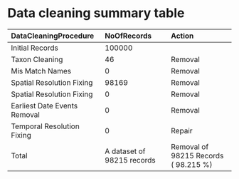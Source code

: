 Data cleaning summary table
===========================

<table>
<thead>
<tr class="header">
<th align="left">DataCleaningProcedure</th>
<th align="left">NoOfRecords</th>
<th align="left">Action</th>
</tr>
</thead>
<tbody>
<tr class="odd">
<td align="left">Initial Records</td>
<td align="left">100000</td>
<td align="left"></td>
</tr>
<tr class="even">
<td align="left">Taxon Cleaning</td>
<td align="left">46</td>
<td align="left">Removal</td>
</tr>
<tr class="odd">
<td align="left">Mis Match Names</td>
<td align="left">0</td>
<td align="left">Removal</td>
</tr>
<tr class="even">
<td align="left">Spatial Resolution Fixing</td>
<td align="left">98169</td>
<td align="left">Removal</td>
</tr>
<tr class="odd">
<td align="left">Spatial Resolution Fixing</td>
<td align="left">0</td>
<td align="left">Removal</td>
</tr>
<tr class="even">
<td align="left">Earliest Date Events Removal</td>
<td align="left">0</td>
<td align="left">Removal</td>
</tr>
<tr class="odd">
<td align="left">Temporal Resolution Fixing</td>
<td align="left">0</td>
<td align="left">Repair</td>
</tr>
<tr class="even">
<td align="left">Total</td>
<td align="left">A dataset of 98215 records</td>
<td align="left">Removal of 98215 Records ( 98.215 %)</td>
</tr>
</tbody>
</table>
